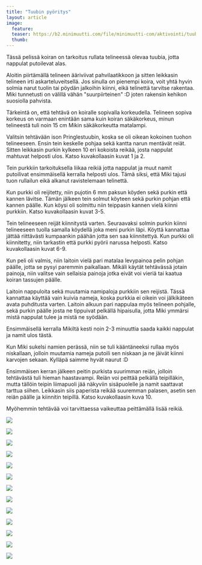```yaml
---
title: "Tuubin pyöritys"
layout: article
image:
  feature:
  teaser: https://b2.minimuutti.com/file/minimuutti-com/aktivointi/tuubin-pyoritys/DS23531-245px.jpg
  thumb:
---
```


Tässä pelissä koiran on tarkoitus rullata telineessä olevaa tuubia, jotta nappulat putoilevat alas.

Aloitin piirtämällä telineen ääriviivat pahvilaatikkoon ja sitten leikkasin telineen irti askarteluveitsellä. Jos sinulla on pienempi koira, voit yhtä hyvin solmia narut tuolin tai pöydän jalkoihin kiinni, eikä telinettä tarvitse rakentaa. Miki tunnetusti on välillä vähän "suurpiirteinen" :D joten rakensin kehikon suosiolla pahvista.

Tärkeintä on, että tehtävä on koiralle sopivalla korkeudella. Telineen sopiva korkeus on varmaan enintään sama kuin koiran säkäkorkeus, minun telineestä tuli noin 15 cm Mikin säkäkorkeutta matalampi.

Valitsin tehtävään ison Pringlestuubin, koska se oli oikean kokoinen tuohon telineeseen. Ensin tein keskelle pohjaa sekä kantta narun mentävät reiät. Sitten leikkasin purkin kylkeen 10 eri kokoista reikää, josta nappulat mahtuvat helposti ulos. Katso kuvakollaasin kuvat 1 ja 2.

Tein purkkiin tarkoituksella liikaa reikiä jotta nappulat ja muut namit putoilivat ensimmäisellä kerralla helposti ulos. Tämä siksi, että Miki tajusi tuon rullailun eikä alkanut ravistelemaan telinettä.

Kun purkki oli reijitetty, niin pujotin 6 mm paksun köyden sekä purkin että kannen lävitse. Tämän jälkeen tein solmut köyteen sekä purkin pohjan että kannen päälle. Kun köysi oli solmittu niin teippasin kannen vielä kiinni purkkiin. Katso kuvakollaasin kuvat 3-5.

Tein telineeseen reijät kiinnitystä varten. Seuraavaksi solmin purkin kiinni telineeseen tuolla samalla köydellä joka meni purkin läpi. Köyttä kannattaa jättää riittävästi kumpaankin päähän jotta sen saa kiinnitettyä. Kun purkki oli kiinnitetty, niin tarkastin että purkki pyörii narussa helposti. Katso kuvakollaasin kuvat 6-9.

Kun peli oli valmis, niin laitoin vielä pari matalaa levypainoa pelin pohjan päälle, jotta se pysyi paremmin paikallaan. Mikäli käytät tehtävässä jotain painoja, niin valitse vain sellaisia painoja jotka eivät voi vieriä tai kaatua koiran tassujen päälle.

Laitoin nappuloita sekä muutamia namipaloja purkkiin sen reijistä. Tässä kannattaa käyttää vain kuivia nameja, koska purkkia ei oikein voi jälkikäteen avata puhditusta varten. Laitoin alkuun pari nappulaa myös telineen pohjalle, sekä purkin päälle josta ne tippuivat pelkällä hipaisulla, jotta Miki ymmärsi mistä nappulat tulee ja mistä ne syödään.

Ensimmäisellä kerralla Mikiltä kesti noin 2-3 minuuttia saada kaikki nappulat ja namit ulos tästä. 

Kun Miki sukelsi namien perässä, niin se tuli kääntäneeksi rullaa myös niskallaan, jolloin muutamia nameja putoili sen niskaan ja ne jäivät kiinni karvojen sekaan. Kylläpä saimme hyvät naurut :D

Ensimmäisen kerran jälkeen peitin purkista suurimman reiän, jolloin tehtävästä tuli hieman haastavampi. Reiän voi peittää pelkällä teipilläkin, mutta tällöin teipin liimapuoli jää näkyviin sisäpuolelle ja namit saattavat tarttua siihen. Leikkasin siis paperista reikää suuremman palasen, asetin sen reiän päälle ja kiinnitin teipillä. Katso kuvakollaasin kuva 10.

Myöhemmin tehtävää voi tarvittaessa vaikeuttaa peittämällä lisää reikiä.

![](https://b2.minimuutti.com/file/minimuutti-com/aktivointi/tuubin-pyoritys/DS23426-800px.jpg)

![](https://b2.minimuutti.com/file/minimuutti-com/aktivointi/tuubin-pyoritys/DS23476-800px.jpg)

![](https://b2.minimuutti.com/file/minimuutti-com/aktivointi/tuubin-pyoritys/DS23447-800px.jpg)

![](https://b2.minimuutti.com/file/minimuutti-com/aktivointi/tuubin-pyoritys/DS23474-800px.jpg)

![](https://b2.minimuutti.com/file/minimuutti-com/aktivointi/tuubin-pyoritys/DS23525-800px.jpg)

![](https://b2.minimuutti.com/file/minimuutti-com/aktivointi/tuubin-pyoritys/DS23522-800px.jpg)

![](https://b2.minimuutti.com/file/minimuutti-com/aktivointi/tuubin-pyoritys/DS23506-800px.jpg)

![](https://b2.minimuutti.com/file/minimuutti-com/aktivointi/tuubin-pyoritys/DS24052-800px.jpg)

![](https://b2.minimuutti.com/file/minimuutti-com/aktivointi/tuubin-pyoritys/DS24086-800px.jpg)

![](https://b2.minimuutti.com/file/minimuutti-com/aktivointi/tuubin-pyoritys/DS24082-800px.jpg)

![](https://b2.minimuutti.com/file/minimuutti-com/aktivointi/tuubin-pyoritys/DS24121-800px.jpg)

![](https://b2.minimuutti.com/file/minimuutti-com/aktivointi/tuubin-pyoritys/DS24036-800px.jpg)

![](https://b2.minimuutti.com/file/minimuutti-com/aktivointi/tuubin-pyoritys/xx-kollaasi-800px.jpg)
